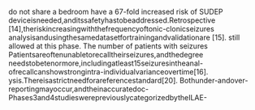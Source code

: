 do not share a bedroom have a 67-fold increased risk of SUDEP deviceisneeded,anditssafetyhastobeaddressed.Retrospective
[14],theriskincreasingwiththefrequencyoftonic-clonicseizures analysisandusingthesamedatasetfortrainingandvalidationare
[15]. still allowed at this phase. The number of patients with seizures
Patientsareoftenunabletorecalltheirseizures,andthedegree needstobetenormore,includingatleast15seizuresintheanal-
ofrecallcanshowstrongintra-individualvarianceovertime[16]. ysis.Thereisastrictneedforareferencestandard[20].
Bothunder-andover-reportingmayoccur,andtheinaccuratedoc- Phases3and4studieswerepreviouslycategorizedbytheILAE-